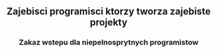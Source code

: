 ## <p align="center">Zajebisci programisci ktorzy tworza zajebiste projekty
### <p align="center">Zakaz wstepu dla niepelnosprytnych programistow

&nbsp;
